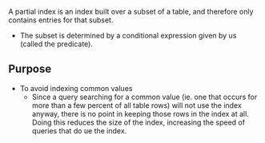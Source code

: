 
A partial index is an index built over a subset of a table, and therefore only contains entries for that subset.
- The subset is determined by a conditional expression given by us (called the predicate).

## Purpose
- To avoid indexing common values
    - Since a query searching for a common value (ie. one that occurs for more than a few percent of all table rows) will not use the index anyway, there is no point in keeping those rows in the index at all. Doing this reduces the size of the index, increasing the speed of queries that do ue the index.
